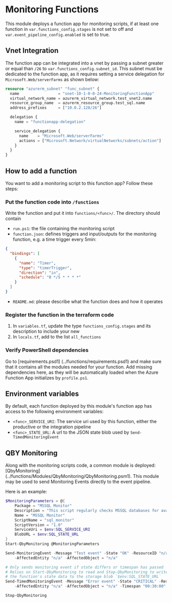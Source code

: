 # Monitoring Functions

This module deploys a function app for monitoring scripts, if at least one function
in `var.functions_config.stages` is not set to off and `var.event_pipeline_config.enabled`
is set to true.

## Vnet Integration

The function app can be integrated into a vnet by passing a subnet greater or equal than
`/26` to `var.functions_config.subnet_id`. This subnet must be dedicated to the function app,
as it requires setting a service delegation for `Microsoft.Web/serverFarms` as shown below:

```terraform
resource "azurerm_subnet" "func_subnet" {
  name                 = "snet-10-1-0-0-24-MonitoringFunctionApp"
  virtual_network_name = azurerm_virtual_network.test_vnet2.name
  resource_group_name  = azurerm_resource_group.test_sql.name
  address_prefixes     = ["10.0.2.128/26"]

  delegation {
    name = "functionapp-delegation"

    service_delegation {
      name    = "Microsoft.Web/serverFarms"
      actions = ["Microsoft.Network/virtualNetworks/subnets/action"]
    }
  }
}
```

## How to add a function

You want to add a monitoring script to this function app? Follow these steps:

### Put the function code into `/functions`

Write the function and put it into `functions/<func>/`. The directory should contain

- `run.ps1`: the file containing the monitoring script
- `function.json`: defines triggers and input/outputs for the monitoring function,
e.g. a time trigger every 5min:
```json
{
  "bindings": [
    {
      "name": "Timer",
      "type": "timerTrigger",
      "direction": "in",
      "schedule": "0 */5 * * * *"
    }
  ]
}
```
- `README.md`: please describe what the function does and how it operates

### Register the function in the terraform code

1. In `variables.tf`, update the type `functions_config.stages` 
and its description to include your new <func>
2. In `locals.tf`, add <func> to the list `all_functions`

### Verify PowerShell dependencies

Go to [requirements.psd1] (../functions/requirements.psd1) and make sure that it contains
all the modules needed for your function. Add missing dependencies here, as they will be
automatically loaded when the Azure Function App initializes by `profile.ps1`.

## Environment variables

By default, each function deployed by this module's function app has access to the following
environment variables:
- `<func>_SERVICE_URI`: The service uri used by this function, either the productive or the integration pipeline
- `<func>_STATE_URL`: A url to the JSON state blob used by `Send-TimedMonitoringEvent`

## QBY Monitoring

Along with the monitoring scripts code, a common module is deployed:
[QbyMonitoring] (../functions/Modules/QbyMonitoring/QbyMonitoring.psm1).
This module may be used to send Monitoring Events directly to the event pipeline.

Here is an example:

```powershell
$MonitoringParameters = @{
    Package = "MSSQL Monitor"
    Description = "This script regularly checks MSSQL databases for availability"
    Name = "MSSQL Monitor"
    ScriptName = "sql_monitor"
    ScriptVersion = "1.0"
    ServiceUri = $env:SQL_SERVICE_URI
    BlobURL = $env:SQL_STATE_URL
}
Start-QbyMonitoring @MonitoringParameters

Send-MonitoringEvent -Message "Test event" -State "OK" -ResourceID "n/a"`
    -AffectedEntity "n/a" -AffectedObject = "n/a"

# Only sends monitoring event if state differs or timespan has passed
# Relies on Start-QbyMonitoring to read and Stop-QbyMonitoring to write
# the function's state data to the storage blob `$env:SQL_STATE_URL`
Send-TimedMonitoringEvent -Message "Error event" -State "CRITICAL" -ResourceID "n/a"`
    -AffectedEntity "n/a" -AffectedObject = "n/a" -Timespan "00:30:00"

Stop-QbyMonitoring
```
